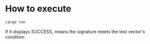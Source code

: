 # How to execute

```bash
cargo run
```

If it displays SUCCESS, means the signature meets the test vector's condition
